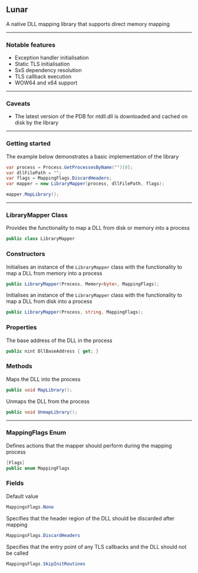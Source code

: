 ## Lunar

A native DLL mapping library that supports direct memory mapping

---

### Notable features

- Exception handler initialisation
- Static TLS initialisation
- SxS dependency resolution
- TLS callback execution
- WOW64 and x64 support

---

### Caveats

- The latest version of the PDB for ntdll.dll is downloaded and cached on disk by the library

---

### Getting started

The example below demonstrates a basic implementation of the library

```c#
var process = Process.GetProcessesByName("")[0];
var dllFilePath = "";
var flags = MappingFlags.DiscardHeaders;
var mapper = new LibraryMapper(process, dllFilePath, flags);

mapper.MapLibrary();
```

---

### LibraryMapper Class

Provides the functionality to map a DLL from disk or memory into a process

```c#
public class LibraryMapper
```

### Constructors

Initialises an instance of the `LibraryMapper` class with the functionality to map a DLL from memory into a process

```c#
public LibraryMapper(Process, Memory<byte>, MappingFlags);
```

Initialises an instance of the `LibraryMapper` class with the functionality to map a DLL from disk into a process

```c#
public LibraryMapper(Process, string, MappingFlags);
```

### Properties

The base address of the DLL in the process

```c#
public nint DllBaseAddress { get; }
```

### Methods

Maps the DLL into the process

```c#
public void MapLibrary();
```

Unmaps the DLL from the process

```c#
public void UnmapLibrary();
```

---

### MappingFlags Enum

Defines actions that the mapper should perform during the mapping process

```c#
[Flags]
public enum MappingFlags
```

### Fields

Default value

```c#
MappingsFlags.None
```

Specifies that the header region of the DLL should be discarded after mapping

```c#
MappingsFlags.DiscardHeaders 
```

Specifies that the entry point of any TLS callbacks and the DLL should not be called

```c#
MappingsFlags.SkipInitRoutines
```